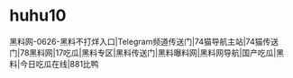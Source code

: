 # huhu10
黑料网-0626-黑料不打烊入口|Telegram频道传送门|74猫导航主站|74猫传送门|78黑料网|17吃瓜|黑料专区|黑料传送门|黑料曝料网|黑料网导航|国产吃瓜|黑料|今日吃瓜在线|881比鸭
